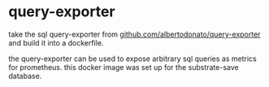# query-exporter

take the sql query-exporter from
[github.com/albertodonato/query-exporter](https://github.com/albertodonato/query-exporter.git)
and build it into a dockerfile.

the query-exporter can be used to expose arbitrary sql queries as metrics for
prometheus. this docker image was set up for the substrate-save database.
